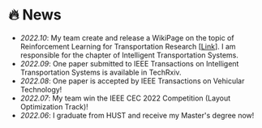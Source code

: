 # 🔥 News
- *2022.10*: My team create and release a WikiPage on the topic of Reinforcement Learning for Transportation Research [[Link](http://wiki.rl-transport.org/index.php/Main_Page)]. I am responsible for the chapter of Intelligent Transportation Systems.
- *2022.09*: One paper submitted to IEEE Transactions on Intelligent Transportation Systems is available in TechRxiv.
- *2022.08*: One paper is accepted by IEEE Transactions on Vehicular Technology!
- *2022.07*: My team win the IEEE CEC 2022 Competition (Layout Optimization Track)!
- *2022.06*: I graduate from HUST and receive my Master's degree now!